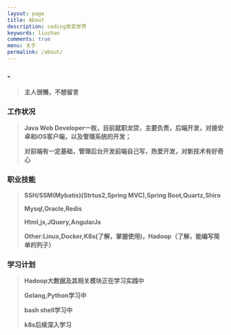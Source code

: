 ```yaml
---
layout: page
title: About
description: coding改变世界
keywords: liushan
comments: true
menu: 关于
permalink: /about/
---
```


### -
> **主人很懒，不想留言**

### 工作状况
>
> **Java Web Developer一枚，目前就职龙贷，主要负责，后端开发，对接安卓和iOS客户端，以及管理系统的开发；**
>
> **对前端有一定基础，管理后台开发前端自己写，热爱开发，对新技术有好奇心**

### 职业技能
>
> **SSH/SSM(Mybatis)(Strtus2,Spring MVC),Spring Boot,Quartz,Shiro**
>
> **Mysql,Oracle,Redis**
>
> **Html,js,JQuery,AngularJs**
>
> **Other:Linux,Docker,K8s(了解，掌握使用)，Hadoop（了解，能编写简单的列子）**


### 学习计划
>
> **Hadoop大数据及其相关模块正在学习实践中**
>
> **Golang,Python学习中**
>
> **bash shell学习中**
>
> **k8s后续深入学习**




